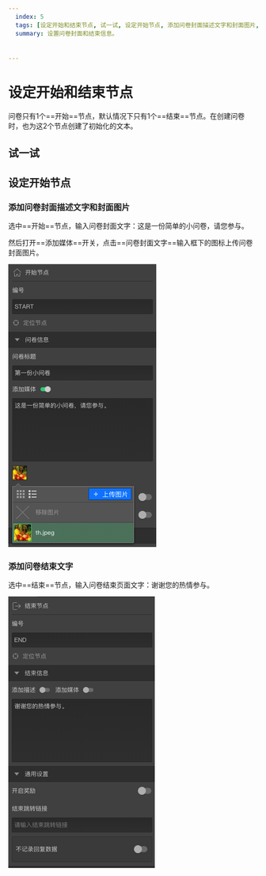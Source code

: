 ```yaml
---
  index: 5
  tags: [设定开始和结束节点, 试一试, 设定开始节点, 添加问卷封面描述文字和封面图片, 添加问卷结束文字, 案例]
  summary: 设置问卷封面和结束信息。


---
```







# 设定开始和结束节点

问卷只有1个==开始==节点，默认情况下只有1个==结束==节点。在创建问卷时，也为这2个节点创建了初始化的文本。

## 试一试

## 设定开始节点

### 添加问卷封面描述文字和封面图片

选中==开始==节点，输入问卷封面文字：这是一份简单的小问卷，请您参与。

然后打开==添加媒体==开关，点击==问卷封面文字==输入框下的图标上传问卷封面图片。

<img src='./assets/05startAndEndSetting/startSetting.png'>

### 添加问卷结束文字

选中==结束==节点，输入问卷结束页面文字：谢谢您的热情参与。

<img src='./assets/05startAndEndSetting/endSetting.png'>

